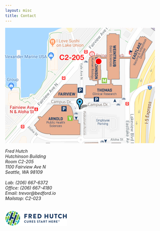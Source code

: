 ```yaml
---
layout: misc
title: Contact
---
```


<a href="http://g.co/maps/ty32r"><img class="pull-right" src="/images/fhcrc-campus.png"/></a>

<address>
	Fred Hutch<br>
	Hutchinson Building<br>
	Room C2-205<br>  
	1100 Fairview Ave N<br>
	Seattle, WA 98109<br>
	<br>
	Lab: (206) 667-6372<br>
	Office: (206) 667-4180<br>
	Email: trevor<span style="display:none">obfuscate</span>@bedford.io<br>
	Mailstop: C2-023
	<p>&nbsp;<br>
	<img class="pull-left" src="/images/fhcrc-logo.png">  
</address>

